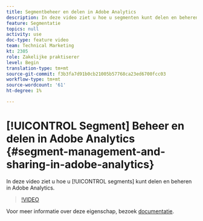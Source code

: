 ```yaml
---
title: Segmentbeheer en delen in Adobe Analytics
description: In deze video ziet u hoe u segmenten kunt delen en beheren in Adobe Analytics.
feature: Segmentatie
topics: null
activity: use
doc-type: feature video
team: Technical Marketing
kt: 2305
role: Zakelijke praktiserer
level: Begin
translation-type: tm+mt
source-git-commit: f3b3fa7d91b0cb21005b57768ca23ed6700fcc03
workflow-type: tm+mt
source-wordcount: '61'
ht-degree: 1%

---
```



# [!UICONTROL Segment] Beheer en delen in Adobe Analytics  {#segment-management-and-sharing-in-adobe-analytics}

In deze video ziet u hoe u [!UICONTROL segments] kunt delen en beheren in Adobe Analytics.

>[!VIDEO](https://video.tv.adobe.com/v/25402/?quality=12)

Voor meer informatie over deze eigenschap, bezoek [documentatie](https://marketing.adobe.com/resources/help/en_US/analytics/segment/seg_manage.html).
